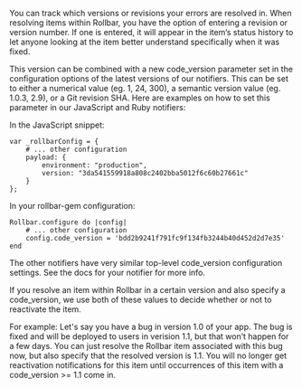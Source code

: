 You can track which versions or revisions your errors are resolved in. When resolving items within Rollbar, you have the option of entering a revision or version number. If one is entered, it will appear in the item’s status history to let anyone looking at the item better understand specifically when it was fixed.

This version can be combined with a new code_version parameter set in the configuration options of the latest versions of our notifiers. This can be set to either a numerical value (eg. 1, 24, 300), a semantic version value (eg. 1.0.3, 2.9), or a Git revision SHA. Here are examples on how to set this parameter in our JavaScript and Ruby notifiers:

In the JavaScript snippet:

```
var _rollbarConfig = {
    # ... other configuration
    payload: {
        environment: "production",
        version: "3da541559918a808c2402bba5012f6c60b27661c"
    }
};
```

In your rollbar-gem configuration:

```
Rollbar.configure do |config|
    # ... other configuration
    config.code_version = 'bdd2b9241f791fc9f134fb3244b40d452d2d7e35'
end
```

The other notifiers have very similar top-level code_version configuration settings. See the docs for your notifier for more info.

If you resolve an item within Rollbar in a certain version and also specify a code_version, we use both of these values to decide whether or not to reactivate the item.

For example: Let's say you have a bug in version 1.0 of your app. The bug is fixed and will be deployed to users in verision 1.1, but that won’t happen for a few days. You can just resolve the Rollbar item associated with this bug now, but also specify that the resolved version is 1.1. You will no longer get reactivation notifications for this item until occurrences of this item with a code_version >= 1.1 come in.